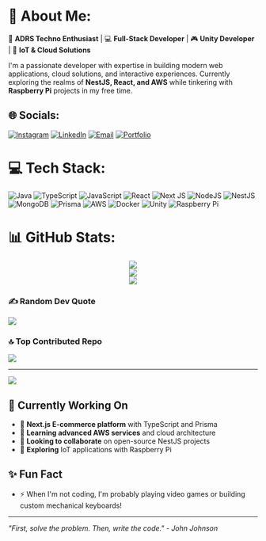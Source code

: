 # 💫 About Me:
🚀 **ADRS Techno Enthusiast** | 💻 **Full-Stack Developer** | 🎮 **Unity Developer** | 🔧 **IoT & Cloud Solutions**

I'm a passionate developer with expertise in building modern web applications, cloud solutions, and interactive experiences. Currently exploring the realms of **NestJS, React, and AWS** while tinkering with **Raspberry Pi** projects in my free time.

## 🌐 Socials:
[![Instagram](https://img.shields.io/badge/Instagram-%23E4405F.svg?logo=Instagram&logoColor=white)](https://instagram.com/ishant.patel._) 
[![LinkedIn](https://img.shields.io/badge/LinkedIn-%230077B5.svg?logo=linkedin&logoColor=white)](https://linkedin.com/in/Ishant%20patel) 
[![Email](https://img.shields.io/badge/Email-D14836?logo=gmail&logoColor=white)](mailto:ishuustuf@gmail.com)
[![Portfolio](https://img.shields.io/badge/Portfolio-%23000000.svg?logo=react&logoColor=white)](https://your-portfolio-link.com)

# 💻 Tech Stack:
![Java](https://img.shields.io/badge/java-%23ED8B00.svg?style=for-the-badge&logo=openjdk&logoColor=white) 
![TypeScript](https://img.shields.io/badge/typescript-%23007ACC.svg?style=for-the-badge&logo=typescript&logoColor=white) 
![JavaScript](https://img.shields.io/badge/javascript-%23323330.svg?style=for-the-badge&logo=javascript&logoColor=%23F7DF1E)
![React](https://img.shields.io/badge/react-%2320232a.svg?style=for-the-badge&logo=react&logoColor=%2361DAFB) 
![Next JS](https://img.shields.io/badge/Next-black?style=for-the-badge&logo=next.js&logoColor=white) 
![NodeJS](https://img.shields.io/badge/node.js-6DA55F?style=for-the-badge&logo=node.js&logoColor=white)
![NestJS](https://img.shields.io/badge/nestjs-%23E0234E.svg?style=for-the-badge&logo=nestjs&logoColor=white) 
![MongoDB](https://img.shields.io/badge/MongoDB-%234ea94b.svg?style=for-the-badge&logo=mongodb&logoColor=white) 
![Prisma](https://img.shields.io/badge/Prisma-3982CE?style=for-the-badge&logo=Prisma&logoColor=white)
![AWS](https://img.shields.io/badge/AWS-%23FF9900.svg?style=for-the-badge&logo=amazon-aws&logoColor=white) 
![Docker](https://img.shields.io/badge/docker-%230db7ed.svg?style=for-the-badge&logo=docker&logoColor=white)
![Unity](https://img.shields.io/badge/unity-%23000000.svg?style=for-the-badge&logo=unity&logoColor=white) 
![Raspberry Pi](https://img.shields.io/badge/-RaspberryPi-C51A4A?style=for-the-badge&logo=Raspberry-Pi)

# 📊 GitHub Stats:
<div align="center">
  
![](https://github-readme-stats.vercel.app/api?username=Ishantp01&theme=nightowl&hide_border=true&include_all_commits=true&count_private=true)<br/>
![](https://github-readme-streak-stats.herokuapp.com/?user=Ishantp01&theme=nightowl&hide_border=true)<br/>
![](https://github-readme-stats.vercel.app/api/top-langs/?username=Ishantp01&theme=nightowl&hide_border=true&include_all_commits=true&count_private=true&layout=compact)

</div>

### ✍️ Random Dev Quote
![](https://quotes-github-readme.vercel.app/api?type=vetical&theme=dark)

### 🔝 Top Contributed Repo
![](https://github-contributor-stats.vercel.app/api?username=Ishantp01&limit=5&theme=dark&combine_all_yearly_contributions=true)

---

[![](https://visitcount.itsvg.in/api?id=Ishantp01&icon=6&color=1&pretty=false)](https://visitcount.itsvg.in)

<!-- Proudly created with GPRM ( https://gprm.itsvg.in ) -->

## 🎯 Currently Working On
- 🔭 **Next.js E-commerce platform** with TypeScript and Prisma
- 🌱 **Learning advanced AWS services** and cloud architecture
- 👯 **Looking to collaborate** on open-source NestJS projects
- 🤔 **Exploring** IoT applications with Raspberry Pi

## ✨ Fun Fact
- ⚡ When I'm not coding, I'm probably playing video games or building custom mechanical keyboards!

---

*"First, solve the problem. Then, write the code." - John Johnson*
